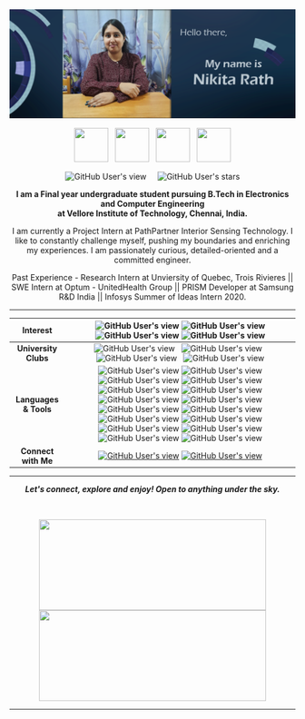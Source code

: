 <img src="https://github.com/nikita9604/nikita9604/blob/master/profile.PNG">

<p align="center">
<a href="https://github.com/nikita9604"><img src="https://d33wubrfki0l68.cloudfront.net/a040d3fe135a512291b3bcab94c329c590e5c275/a2511/images/github-octocat.svg" width="60" height="60"></a>&nbsp;&nbsp;&nbsp;<a href="https://www.linkedin.com/in/nikita-rath/"><img src="https://cdn4.iconfinder.com/data/icons/social-messaging-ui-color-shapes-2-free/128/social-linkedin-circle-512.png" width="60" height="60"></a>&nbsp;&nbsp;&nbsp;<a href="https://www.hackerrank.com/nikitarath01"><img src="https://upload.wikimedia.org/wikipedia/commons/thumb/6/6a/Hackerrank_meaningful_logo.svg/1024px-Hackerrank_meaningful_logo.svg.png" width="60" height="60"></a>&nbsp;&nbsp;&nbsp;<a href="https://www.youtube.com/c/NIKITARATH"><img src="https://cdn4.iconfinder.com/data/icons/social-messaging-ui-color-shapes-2-free/128/social-youtube-circle-512.png" width="60" height="60"></a>
</p>

<p align="center">
  <img alt="GitHub User's view" src="https://komarev.com/ghpvc/?username=nikita9604">&nbsp;&nbsp;&nbsp;&nbsp;
  <img alt="GitHub User's stars" src="https://img.shields.io/github/stars/nikita9604?color=yellow&label=%20Stars%20">
</p>


<p align = "center"><b>
I am a Final year undergraduate student pursuing B.Tech in Electronics and Computer Engineering<br>at Vellore Institute of Technology, Chennai, India.</b>
</p>

<p align = "center">
I am currently a Project Intern at PathPartner Interior Sensing Technology. I like to constantly challenge myself, pushing my boundaries and enriching my experiences. I am passionately curious, detailed-oriented and a committed engineer. 
</p>
<p align = "center">
Past Experience - Research Intern at Unviersity of Quebec, Trois Rivieres || SWE Intern at Optum - UnitedHealth Group || PRISM Developer at Samsung R&D India || Infosys Summer of Ideas Intern 2020. 
</p>

---

| Interest | <img alt="GitHub User's view" src="https://img.shields.io/badge/%20-Computer%20Vision-%23C05CD4?style=for-the-badge"> <img alt="GitHub User's view" src="https://img.shields.io/badge/%20-Machine%20Learning-%23AA52BC?style=for-the-badge"> <img alt="GitHub User's view" src="https://img.shields.io/badge/%20-Deep%20Learning-%239547A5?style=for-the-badge"> <img alt="GitHub User's view" src="https://img.shields.io/badge/%20-Data%20Analytics-%23803D8D?style=for-the-badge"> |
| :---: | :---: |
| <b>University Clubs</b>   | <img alt="GitHub User's view" src="https://img.shields.io/badge/%20-IEEE%20RAS-%2330BFBF?style=for-the-badge">&nbsp;&nbsp; <img alt="GitHub User's view" src="https://img.shields.io/badge/%20-IEEE%20WIE-%2321A5B7?style=for-the-badge">&nbsp;&nbsp; <img alt="GitHub User's view" src="https://img.shields.io/badge/%20-Aerospace%20Club-%230C99BA?style=for-the-badge">&nbsp;&nbsp; <img alt="GitHub User's view" src="https://img.shields.io/badge/%20-Team%20Aviators%20International-%231184C2?style=for-the-badge"> |
| <b>Languages & Tools</b>    | <img alt="GitHub User's view" src="https://img.shields.io/badge/%20-C-%23FFF192?style=for-the-badge"> <img alt="GitHub User's view" src="https://img.shields.io/badge/%20-C%2B%2B-%23FFEA61?style=for-the-badge"> <img alt="GitHub User's view" src="https://img.shields.io/badge/%20-Python-%23FFDD3C?style=for-the-badge"> <img alt="GitHub User's view" src="https://img.shields.io/badge/%20-Java-%23E8B631?style=for-the-badge"> <img alt="GitHub User's view" src="https://img.shields.io/badge/%20-Scilab-%23E59D1B?style=for-the-badge"> <img alt="GitHub User's view" src="https://img.shields.io/badge/%20-MATLAB-%23E08307?style=for-the-badge"> <img alt="GitHub User's view" src="https://img.shields.io/badge/%20-R-%23FF6700?style=for-the-badge"> <img alt="GitHub User's view" src="https://img.shields.io/badge/%20-HTML5-%23F55301?style=for-the-badge"> <img alt="GitHub User's view" src="https://img.shields.io/badge/%20-CSS-%23DE4B00?style=for-the-badge"> <img alt="GitHub User's view" src="https://img.shields.io/badge/%20-Spring%20Boot-%23F03801?style=for-the-badge"> <img alt="GitHub User's view" src="https://img.shields.io/badge/%20-RStudio-%23EB1C01?style=for-the-badge"> <img alt="GitHub User's view" src="https://img.shields.io/badge/%20-Tensorflow-%23E60001?style=for-the-badge"> <img alt="GitHub User's view" src="https://img.shields.io/badge/%20-Tkinter-%239D0700?style=for-the-badge"> <img alt="GitHub User's view" src="https://img.shields.io/badge/%20-SQL-%237E0000?style=for-the-badge"> <img alt="GitHub User's view" src="https://img.shields.io/badge/%20-IntelliJ-%235F0000?style=for-the-badge"> <img alt="GitHub User's view" src="https://img.shields.io/badge/%20-Mission%20Planner-%23430002?style=for-the-badge"> |
| <b>Connect with Me</b>  | <a href="https://www.linkedin.com/in/nikita-rath/"><img alt="GitHub User's view" src="https://img.shields.io/badge/%20-LinkedIn-%2300172D?style=for-the-badge"></a> <a href="mailto: nikitarath01@gmail.com"><img alt="GitHub User's view" src="https://img.shields.io/badge/%20-Gmail-%23000B18?style=for-the-badge"></a> |

---

<p align = "center">
  <I><B>Let's connect, explore and enjoy! Open to anything under the sky.</B></I>
</p>

<br>

<p align = "center">
<img align="center" height="160" width="400" src="https://github-readme-stats.vercel.app/api?username=nikita9604&theme=nightowl&show_icons=true" />
<img align="center" height="160" width="400" src="https://github-readme-stats.vercel.app/api/top-langs/?username=nikita9604&layout=compact" />
</p>

---
